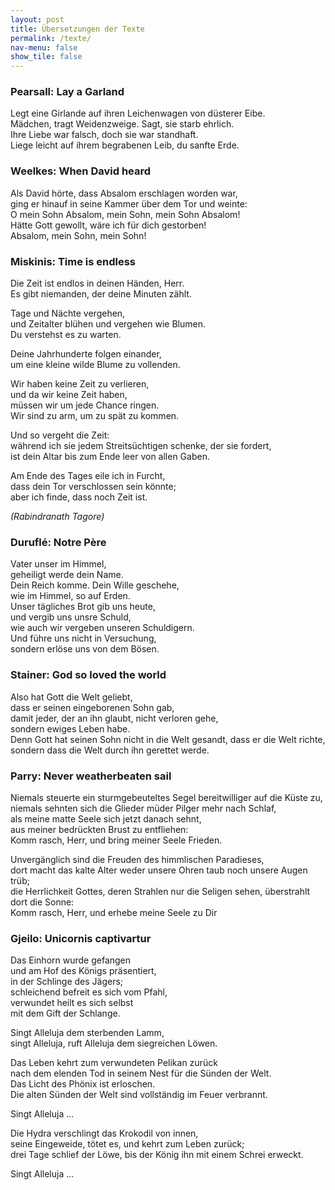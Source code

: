 ```yaml
---
layout: post
title: Übersetzungen der Texte
permalink: /texte/
nav-menu: false
show_tile: false
---
```


<div class="box">
<h3>Pearsall: Lay a Garland</h3>
<p>Legt eine Girlande auf ihren Leichenwagen von düsterer Eibe.<br>
Mädchen, tragt Weidenzweige. Sagt, sie starb ehrlich.<br>
Ihre Liebe war falsch, doch sie war standhaft.<br>
Liege leicht auf ihrem begrabenen Leib, du sanfte Erde.</p></div>


<div class="box">
<h3>Weelkes: When David heard</h3>
<p>Als David hörte, dass Absalom erschlagen worden war,<br>
ging er hinauf in seine Kammer über dem Tor und weinte:<br>
O mein Sohn Absalom, mein Sohn, mein Sohn Absalom!<br>
Hätte Gott gewollt, wäre ich für dich gestorben!<br>
Absalom, mein Sohn, mein Sohn!</p></div>


<div class="box"><h3>Miskinis: Time is endless</h3>
<p>Die Zeit ist endlos in deinen Händen, Herr.<br>
Es gibt niemanden, der deine Minuten zählt.</p>

<p>Tage und Nächte vergehen,<br>
und Zeitalter blühen und vergehen wie Blumen.<br>
Du verstehst es zu warten.</p>

<p>Deine Jahrhunderte folgen einander,<br>
um eine kleine wilde Blume zu vollenden.</p>

<p>Wir haben keine Zeit zu verlieren,<br>
und da wir keine Zeit haben,<br>
müssen wir um jede Chance ringen.<br>
Wir sind zu arm, um zu spät zu kommen.</p>

<p>Und so vergeht die Zeit:<br>
während ich sie jedem Streitsüchtigen schenke, der sie fordert,<br>
ist dein Altar bis zum Ende leer von allen Gaben.</p>

<p>Am Ende des Tages eile ich in Furcht,<br>
dass dein Tor verschlossen sein könnte;<br>
aber ich finde, dass noch Zeit ist.</p>
<i>(Rabindranath Tagore)</i></div>


<div class="box">
<h3>Duruflé: Notre Père</h3>
<p>Vater unser im Himmel,<br>
geheiligt werde dein Name.<br>
Dein Reich komme. Dein Wille geschehe,<br>
wie im Himmel, so auf Erden.<br>
Unser tägliches Brot gib uns heute,<br>
und vergib uns unsre Schuld,<br>
wie auch wir vergeben unseren Schuldigern.<br>
Und führe uns nicht in Versuchung,<br>
sondern erlöse uns von dem Bösen.</p></div>


<div class="box">
<h3>Stainer: God so loved the world</h3>
<p>Also hat Gott die Welt geliebt,<br>
dass er seinen eingeborenen Sohn gab,<br>
damit jeder, der an ihn glaubt, nicht verloren gehe,<br>
sondern ewiges Leben habe.<br>
Denn Gott hat seinen Sohn nicht in die Welt gesandt, dass er die Welt richte,<br>
sondern dass die Welt durch ihn gerettet werde.</p></div>


<div class="box">
<h3>Parry: Never weatherbeaten sail</h3>
<p>Niemals steuerte ein sturmgebeuteltes Segel bereitwilliger auf die Küste zu,<br>
niemals sehnten sich die Glieder müder Pilger mehr nach Schlaf,<br>
als meine matte Seele sich jetzt danach sehnt,<br>
aus meiner bedrückten Brust zu entfliehen:<br>
Komm rasch, Herr, und bring meiner Seele Frieden.</p>

<p>Unvergänglich sind die Freuden des himmlischen Paradieses,<br>
dort macht das kalte Alter weder unsere Ohren taub noch unsere Augen trüb;<br>
die Herrlichkeit Gottes, deren Strahlen nur die Seligen sehen, überstrahlt dort die Sonne:<br>
Komm rasch, Herr, und erhebe meine Seele zu Dir</p></div>


<div class="box">
<h3>Gjeilo: Unicornis captivartur</h3>
<p>Das Einhorn wurde gefangen<br>
und am Hof des Königs präsentiert,<br>
in der Schlinge des Jägers;<br>
schleichend befreit es sich vom Pfahl,<br>
verwundet heilt es sich selbst<br>
mit dem Gift der Schlange.</p>

<p>Singt Alleluja dem sterbenden Lamm,<br>
singt Alleluja, ruft Alleluja dem siegreichen Löwen.</p>

<p>Das Leben kehrt zum verwundeten Pelikan zurück<br>
nach dem elenden Tod in seinem Nest für die Sünden der Welt.<br>
Das Licht des Phönix ist erloschen.<br>
Die alten Sünden der Welt sind vollständig im Feuer verbrannt.</p>

<p>Singt Alleluja ...</p>

<p>Die Hydra verschlingt das Krokodil von innen,<br>
seine Eingeweide, tötet es, und kehrt zum Leben zurück;<br>
drei Tage schlief der Löwe, bis der König ihn mit einem Schrei erweckt.</p>

<p>Singt Alleluja ...</p></div>
